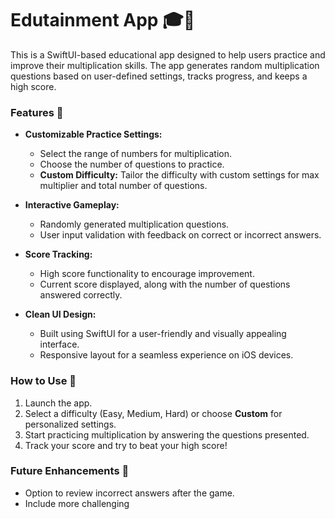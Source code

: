# Edutainment App 🎓📱

This is a SwiftUI-based educational app designed to help users practice and improve their multiplication skills. The app generates random multiplication questions based on user-defined settings, tracks progress, and keeps a high score.

### Features 🌟

- **Customizable Practice Settings:**
  - Select the range of numbers for multiplication.
  - Choose the number of questions to practice.
  - **Custom Difficulty:** Tailor the difficulty with custom settings for max multiplier and total number of questions.

- **Interactive Gameplay:**
  - Randomly generated multiplication questions.
  - User input validation with feedback on correct or incorrect answers.

- **Score Tracking:**
  - High score functionality to encourage improvement.
  - Current score displayed, along with the number of questions answered correctly.

- **Clean UI Design:**
  - Built using SwiftUI for a user-friendly and visually appealing interface.
  - Responsive layout for a seamless experience on iOS devices.

### How to Use 📝

1. Launch the app.
2. Select a difficulty (Easy, Medium, Hard) or choose **Custom** for personalized settings.
3. Start practicing multiplication by answering the questions presented.
4. Track your score and try to beat your high score!

### Future Enhancements 🚀

- Option to review incorrect answers after the game.
- Include more challenging

